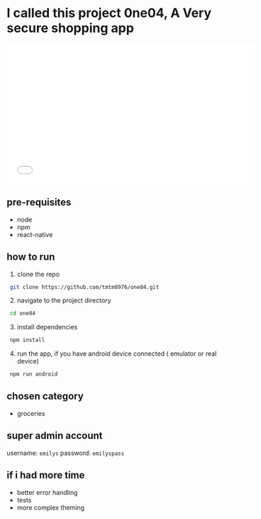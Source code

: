 # I called this project 0ne04, A Very secure shopping app

<iframe width="560" height="315" src="./Screencast%20from%202025-10-17%2021-31-14.webm" 
title="YouTube video" frameborder="0" allowfullscreen></iframe>

## pre-requisites

- node
- npm
- react-native

## how to run

1. clone the repo

```bash
 git clone https://github.com/tmtm8976/one04.git
```

2. navigate to the project directory

```bash
 cd one04
```

3.  install dependencies

```bash
 npm install
```

4. run the app, if you have android device connected ( emulator or real device)

```bash
 npm run android
```
## chosen category

- groceries

## super admin account

username: `emilys`
password: `emilyspass`



## if i had more time

-  better error handling
- tests
- more complex theming


